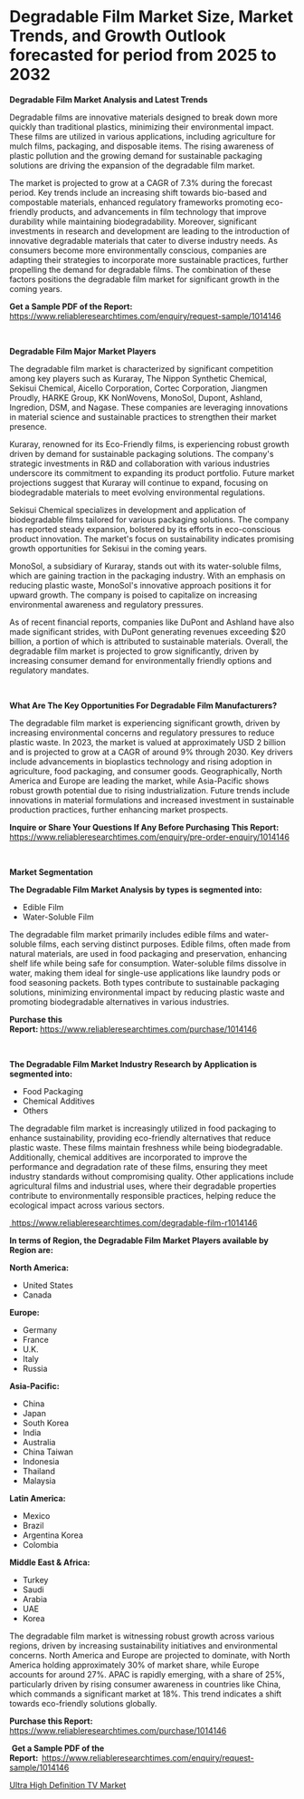 <p><h1>Degradable Film Market Size, Market Trends, and Growth Outlook forecasted for period from 2025 to 2032</h1></p><p><strong>Degradable Film Market Analysis and Latest Trends</strong></p>
<p><p>Degradable films are innovative materials designed to break down more quickly than traditional plastics, minimizing their environmental impact. These films are utilized in various applications, including agriculture for mulch films, packaging, and disposable items. The rising awareness of plastic pollution and the growing demand for sustainable packaging solutions are driving the expansion of the degradable film market.</p><p>The market is projected to grow at a CAGR of 7.3% during the forecast period. Key trends include an increasing shift towards bio-based and compostable materials, enhanced regulatory frameworks promoting eco-friendly products, and advancements in film technology that improve durability while maintaining biodegradability. Moreover, significant investments in research and development are leading to the introduction of innovative degradable materials that cater to diverse industry needs. As consumers become more environmentally conscious, companies are adapting their strategies to incorporate more sustainable practices, further propelling the demand for degradable films. The combination of these factors positions the degradable film market for significant growth in the coming years.</p></p>
<p><strong>Get a Sample PDF of the Report:&nbsp;</strong> <a href="https://www.reliableresearchtimes.com/enquiry/request-sample/1014146?utm_campaign=3211&utm_medium=2&utm_source=Github&utm_content=ia&utm_term=06032025&utm_id=degradable-film">https://www.reliableresearchtimes.com/enquiry/request-sample/1014146</a></p>
<p>&nbsp;</p>
<p><strong>Degradable Film Major Market Players</strong></p>
<p><p>The degradable film market is characterized by significant competition among key players such as Kuraray, The Nippon Synthetic Chemical, Sekisui Chemical, Aicello Corporation, Cortec Corporation, Jiangmen Proudly, HARKE Group, KK NonWovens, MonoSol, Dupont, Ashland, Ingredion, DSM, and Nagase. These companies are leveraging innovations in material science and sustainable practices to strengthen their market presence.</p><p>Kuraray, renowned for its Eco-Friendly films, is experiencing robust growth driven by demand for sustainable packaging solutions. The company's strategic investments in R&D and collaboration with various industries underscore its commitment to expanding its product portfolio. Future market projections suggest that Kuraray will continue to expand, focusing on biodegradable materials to meet evolving environmental regulations.</p><p>Sekisui Chemical specializes in development and application of biodegradable films tailored for various packaging solutions. The company has reported steady expansion, bolstered by its efforts in eco-conscious product innovation. The market's focus on sustainability indicates promising growth opportunities for Sekisui in the coming years.</p><p>MonoSol, a subsidiary of Kuraray, stands out with its water-soluble films, which are gaining traction in the packaging industry. With an emphasis on reducing plastic waste, MonoSol's innovative approach positions it for upward growth. The company is poised to capitalize on increasing environmental awareness and regulatory pressures.</p><p>As of recent financial reports, companies like DuPont and Ashland have also made significant strides, with DuPont generating revenues exceeding $20 billion, a portion of which is attributed to sustainable materials. Overall, the degradable film market is projected to grow significantly, driven by increasing consumer demand for environmentally friendly options and regulatory mandates.</p></p>
<p>&nbsp;</p>
<p><strong>What Are The Key Opportunities For Degradable Film Manufacturers?</strong></p>
<p><p>The degradable film market is experiencing significant growth, driven by increasing environmental concerns and regulatory pressures to reduce plastic waste. In 2023, the market is valued at approximately USD 2 billion and is projected to grow at a CAGR of around 9% through 2030. Key drivers include advancements in bioplastics technology and rising adoption in agriculture, food packaging, and consumer goods. Geographically, North America and Europe are leading the market, while Asia-Pacific shows robust growth potential due to rising industrialization. Future trends include innovations in material formulations and increased investment in sustainable production practices, further enhancing market prospects.</p></p>
<p><strong>Inquire or Share Your Questions If Any Before Purchasing This Report:</strong> <a href="https://www.reliableresearchtimes.com/enquiry/pre-order-enquiry/1014146?utm_campaign=3211&utm_medium=2&utm_source=Github&utm_content=ia&utm_term=06032025&utm_id=degradable-film">https://www.reliableresearchtimes.com/enquiry/pre-order-enquiry/1014146</a></p>
<p>&nbsp;</p>
<p><strong>Market Segmentation</strong></p>
<p><strong>The Degradable Film Market Analysis by types is segmented into:</strong></p>
<p><ul><li>Edible Film</li><li>Water-Soluble Film</li></ul></p>
<p><p>The degradable film market primarily includes edible films and water-soluble films, each serving distinct purposes. Edible films, often made from natural materials, are used in food packaging and preservation, enhancing shelf life while being safe for consumption. Water-soluble films dissolve in water, making them ideal for single-use applications like laundry pods or food seasoning packets. Both types contribute to sustainable packaging solutions, minimizing environmental impact by reducing plastic waste and promoting biodegradable alternatives in various industries.</p></p>
<p><strong>Purchase this Report:&nbsp;</strong><a href="https://www.reliableresearchtimes.com/purchase/1014146?utm_campaign=3211&utm_medium=2&utm_source=Github&utm_content=ia&utm_term=06032025&utm_id=degradable-film">https://www.reliableresearchtimes.com/purchase/1014146</a></p>
<p>&nbsp;</p>
<p><strong>The Degradable Film Market Industry Research by Application is segmented into:</strong></p>
<p><ul><li>Food Packaging</li><li>Chemical Additives</li><li>Others</li></ul></p>
<p><p>The degradable film market is increasingly utilized in food packaging to enhance sustainability, providing eco-friendly alternatives that reduce plastic waste. These films maintain freshness while being biodegradable. Additionally, chemical additives are incorporated to improve the performance and degradation rate of these films, ensuring they meet industry standards without compromising quality. Other applications include agricultural films and industrial uses, where their degradable properties contribute to environmentally responsible practices, helping reduce the ecological impact across various sectors.</p></p>
<p><a href="https://www.reliableresearchtimes.com/degradable-film-r1014146?utm_campaign=3211&utm_medium=2&utm_source=Github&utm_content=ia&utm_term=06032025&utm_id=degradable-film">&nbsp;https://www.reliableresearchtimes.com/degradable-film-r1014146</a></p>
<p><strong>In terms of Region, the Degradable Film Market Players available by Region are:</strong></p>
<p>
    <p> <strong> North America: </strong>
        <ul>
            <li>United States</li>
            <li>Canada</li>
        </ul>
        </p> 
    <p> <strong> Europe: </strong>
        <ul>
            <li>Germany</li>
            <li>France</li>
            <li>U.K.</li>
            <li>Italy</li>
            <li>Russia</li>
        </ul>
        </p> 
    <p> <strong> Asia-Pacific: </strong>
        <ul>
            <li>China</li>
            <li>Japan</li>
            <li>South Korea</li>
            <li>India</li>
            <li>Australia</li>
            <li>China Taiwan</li>
            <li>Indonesia</li>
            <li>Thailand</li>
            <li>Malaysia</li>
        </ul>
        </p> 
    <p> <strong> Latin America: </strong>
        <ul>
            <li>Mexico</li>
            <li>Brazil</li>
            <li>Argentina Korea</li>
            <li>Colombia</li>
        </ul>
        </p> 
    <p> <strong> Middle East & Africa: </strong>
        <ul>
            <li>Turkey</li>
            <li>Saudi</li>
            <li>Arabia</li>
            <li>UAE</li>
            <li>Korea</li>
        </ul>
    </p>
    </p>
<p><p>The degradable film market is witnessing robust growth across various regions, driven by increasing sustainability initiatives and environmental concerns. North America and Europe are projected to dominate, with North America holding approximately 30% of market share, while Europe accounts for around 27%. APAC is rapidly emerging, with a share of 25%, particularly driven by rising consumer awareness in countries like China, which commands a significant market at 18%. This trend indicates a shift towards eco-friendly solutions globally.</p></p>
<p><strong>Purchase this Report: </strong><a href="https://www.reliableresearchtimes.com/purchase/1014146?utm_campaign=3211&utm_medium=2&utm_source=Github&utm_content=ia&utm_term=06032025&utm_id=degradable-film">https://www.reliableresearchtimes.com/purchase/1014146</a></p>
<p>&nbsp;<strong>Get a Sample PDF of the Report:&nbsp;&nbsp;</strong><a href="https://www.reliableresearchtimes.com/enquiry/request-sample/1014146?utm_campaign=3211&utm_medium=2&utm_source=Github&utm_content=ia&utm_term=06032025&utm_id=degradable-film">https://www.reliableresearchtimes.com/enquiry/request-sample/1014146</a></p>
<p><strong></strong></p>
<p><p><a href="https://github.com/leehihkl/Market-Research-Report-List-1/blob/main/ultra-high-definition-tv-market.md?utm_campaign=3211&utm_medium=2&utm_source=Github&utm_content=ia&utm_term=06032025&utm_id=degradable-film">Ultra High Definition TV Market</a></p></p>